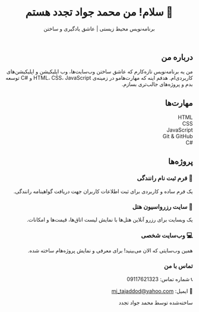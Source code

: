 
<body style="direction: rtl; text-align: right;">

  <header>
    <h1>👋 سلام! من محمد جواد تجدد هستم</h1>
    <p>برنامه‌نویس محیط زیستی | عاشق یادگیری و ساختن</p>
  </header>

  <section>
    <h2>درباره من</h2>
    <p>
      من یه برنامه‌نویس تازه‌کارم که عاشق ساختن وب‌سایت‌ها، وب اپلیکیشن و اپلیکیشن‌های کاربردی‌ام.
      هدفم اینه که مهارت‌هامو در زمینه‌ی HTML، CSS، JavaScript و #C توسعه بدم و پروژه‌های جالب‌تری بسازم.
    </p>
  </section>

  <section>
    <h2>مهارت‌ها</h2>
    <div class="skills">
      <div class="card">HTML</div>
      <div class="card">CSS</div>
      <div class="card">JavaScript</div>
      <div class="card">Git & GitHub</div>
      <div class="card">#C</div>
    </div>
  </section>

  <section>
    <h2>پروژه‌ها</h2>
    <div class="projects">
      <div class="card">
        <h3>📝 فرم ثبت نام رانندگی</h3>
        <p>یک فرم ساده و کاربردی برای ثبت اطلاعات کاربران جهت دریافت گواهینامه رانندگی.</p>
      </div>
      <div class="card">
        <h3>🏨 سایت رزرواسیون هتل</h3>
        <p>یک وبسایت برای رزرو آنلاین هتل‌ها با نمایش لیست اتاق‌ها، قیمت‌ها و امکانات.</p>
      </div>
      <div class="card">
        <h3>💻 وب‌سایت شخصی</h3>
        <p>همین وب‌سایتی که الان می‌بینید! برای معرفی و نمایش پروژه‌هام ساخته شده.</p>
      </div>
    </div>
    <div class="card">
      <h3>تماس با من</h3>
      <p>📞 شماره تماس: 09117621323</p>
      <p>📧 ایمیل: <a href="mailto:mj_tajaddod@yahoo.com">mj_tajaddod@yahoo.com</a></p>
    </div>
 

  <footer>
    ساخته‌شده توسط محمد جواد تجدد
  </footer>


</body>
